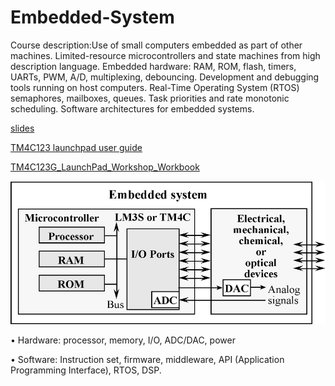 # Embedded-System

Course description:Use of small computers embedded as part of other machines. Limited-resource microcontrollers and state machines from high description language. Embedded hardware: RAM, ROM, flash, timers, UARTs, PWM, A/D, multiplexing, debouncing. Development and debugging tools running on host computers. Real-Time Operating System (RTOS) semaphores, mailboxes, queues. Task priorities and rate monotonic scheduling. Software architectures for embedded systems.




[slides](https://github.com/bunnymen1012/Embedded-System/tree/master/slides)




[TM4C123 launchpad user guide](https://github.com/bunnymen1012/Embedded-System/blob/master/TM4C123%20launchpad%20user%20guide%20spmu296.pdf)





[TM4C123G_LaunchPad_Workshop_Workbook](https://github.com/bunnymen1012/Embedded-System/blob/master/TM4C123G_LaunchPad_Workshop_Workbook.pdf)



![images](https://github.com/bunnymen1012/Embedded-System/blob/master/ImagesFolderForReadme/WeChat5bd166847ebb48a212d93f4f08cdef99.png)

• Hardware: processor, memory, I/O, ADC/DAC, power

• Software: Instruction set, firmware, middleware, API
(Application Programming Interface), RTOS, DSP.
